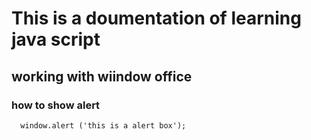 # This is a doumentation of learning java script
## working with wiindow office
### how to show alert

```
  window.alert ('this is a alert box');
  
```

